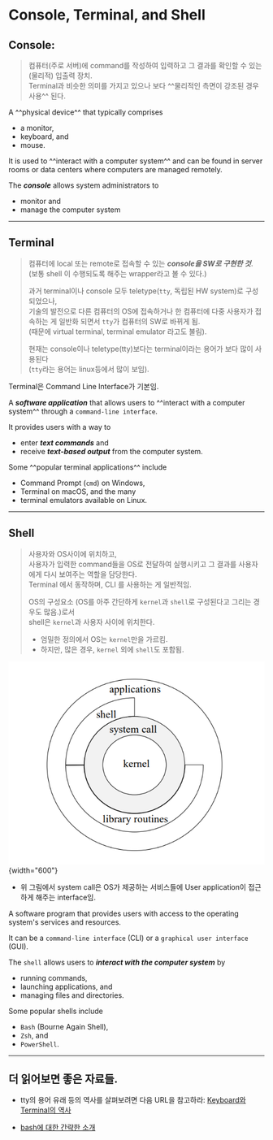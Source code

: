 # Console, Terminal, and Shell


## Console: 

> 컴퓨터(주로 서버)에 command를 작성하여 입력하고 그 결과를 확인할 수 있는 (물리적) 입출력 장치.  
> Terminal과 비슷한 의미를 가지고 있으나 보다 ^^물리적인 측면이 강조된 경우 사용^^ 된다.

A ^^physical device^^ that typically comprises 

* a monitor, 
* keyboard, and 
* mouse. 

It is used to ^^interact with a computer system^^ and can be found in server rooms or data centers where computers are managed remotely. 

The ***console*** allows system administrators to 

* monitor and 
* manage the computer system 

---

## Terminal

> 컴퓨터에 local 또는 remote로 접속할 수 있는 ***console을 SW로 구현한 것***.  
> (보통 shell 이 수행되도록 해주는 wrapper라고 볼 수 있다.)
>
> 과거 terminal이나 console 모두 teletype(`tty`, 독립된 HW system)로 구성되었으나,  
> 기술의 발전으로 다른 컴퓨터의 OS에 접속하거나 한 컴퓨터에 다중 사용자가 접속하는 게 일반화 되면서 `tty`가 컴퓨터의 SW로 바뀌게 됨.  
> (때문에 virtual terminal, terminal emulator 라고도 불림).  
>
> 현재는 console이나 teletype(tty)보다는 terminal이라는 용어가 보다 많이 사용된다  
> (`tty`라는 용어는 linux등에서 많이 보임).  

Terminal은 Command Line Interface가 기본임.

A ***software application*** that allows users to ^^interact with a computer system^^ through a `command-line interface`. 

It provides users with a way to 

* enter ***text commands*** and 
* receive ***text-based output*** from the computer system. 

Some ^^popular terminal applications^^ include 

* Command Prompt (`cmd`) on Windows, 
* Terminal on macOS, and the many 
* terminal emulators available on Linux.

---

## Shell

> 사용자와 OS사이에 위치하고,  
> 사용자가 입력한 command들을 OS로 전달하여 실행시키고 
> 그 결과를 사용자에게 다시 보여주는 역할을 담당한다.  
> Terminal 에서 동작하며, CLI 를 사용하는 게 일반적임.
> 
> OS의 구성요소 (OS를 아주 간단하게 `kernel`과 `shell`로 구성된다고 그리는 경우도 많음.)로서  
> shell은 `kernel`과 사용자 사이에 위치한다.  
>
> * 엄밀한 정의에서 OS는 `kernel`만을 가르킴.
> * 하지만, 많은 경우, `kernel` 외에 `shell`도 포함됨.

![](./img/os.png){width="600"}

* 위 그림에서 system call은 OS가 제공하는 서비스들에 User application이 접근하게 해주는 interface임.

A software program that provides users with access to the operating system's services and resources. 
 
It can be a `command-line interface` (CLI) or a `graphical user interface` (GUI). 
 
The `shell` allows users to ***interact with the computer system*** by 
 
* running commands, 
* launching applications, and 
* managing files and directories. 
 
 Some popular shells include 
 
 * `Bash` (Bourne Again Shell), 
 * `Zsh`, and 
 * `PowerShell`.

---

## 더 읽어보면 좋은 자료들.

* tty의 용어 유래 등의 역사를 살펴보려면 다음 URL을 참고하라: [Keyboard와 Terminal의 역사](https://dsaint31.me/mkdocs_site/CE/ch06/ce06_4_04_keyboard/#keyboard)

* [bash에 대한 간략한 소개](https://ds31x.tistory.com/48)